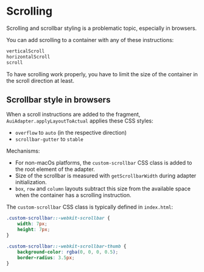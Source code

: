# Scrolling

Scrolling and scrollbar styling is a problematic topic, especially in browsers.

You can add scrolling to a container with any of these instructions:

```kotlin
verticalScroll
horizontalScroll
scroll
```

To have scrolling work properly, you have to limit the size of the container in the
scroll direction at least.

## Scrollbar style in browsers

When a scroll instructions are added to the fragment, `AuiAdapter.applyLayoutToActual`
applies these CSS styles:

- `overflow` to `auto` (in the respective direction)
- `scrollbar-gutter` to `stable`

Mechanisms:

- For non-macOs platforms, the `custom-scrollbar` CSS class is added to the root element of the adapter.
- Size of the scrollbar is measured with `getScrollbarWidth` during adapter initialization.
- `box`, `row` and `column` layouts subtract this size from the available space when the container has a scrolling instruction. 

The `custom-scrollbar` CSS class is typically defined in `index.html`:

```css
.custom-scrollbar::-webkit-scrollbar {
    width: 7px;
    height: 7px;
}

.custom-scrollbar::-webkit-scrollbar-thumb {
    background-color: rgba(0, 0, 0, 0.5);
    border-radius: 3.5px;
}
```